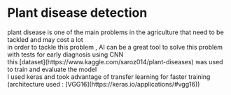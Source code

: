 
<h1>Plant disease detection</h1>
plant disease is one of the main problems in the agriculture that need to be tackled and may cost a lot <br>
in order to tackle this problem , AI can be a great tool to solve this problem with tests for early diagnosis using CNN <br>
this [dataset](https://www.kaggle.com/saroz014/plant-diseases) was used to train and evaluate the model<br>
I used keras and took advantage of transfer learning for faster training (architecture used : [VGG16](https://keras.io/applications/#vgg16)) 
     